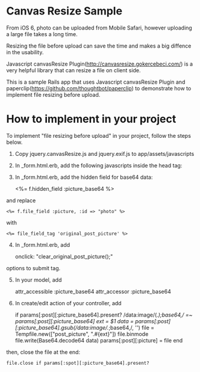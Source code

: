 # Canvas Resize Sample

From iOS 6, photo can be uploaded from Mobile Safari, however uploading a large file takes a long time.

Resizing the file before upload can save the time and makes a big diffence in the usability.

Javascript canvasResize Plugin(http://canvasresize.gokercebeci.com/) is a very helpful library that can resize a file on client side.

This is a sample Rails app that uses Javascript canvasResize Plugin and paperclip(https://github.com/thoughtbot/paperclip) to demonstrate how to implement file resizing before upload.

# How to implement in your project

To implement "file resizing before upload" in your project, follow the steps below.

1. Copy jquery.canvasResize.js and jquery.exif.js to app/assets/javascripts

2. In _form.html.erb, add the following javascripts inside the head tag:

    <script type="text/javascript">

    $().ready(function(){
      $('input#original_post_picture').change(function(e){
        var file = e.target.files[0];
        $('canvas').remove();
        $.canvasResize(file, {
          width   : 300,
          height  : 300,
          crop    : false,
          quality : 80,
          callback: function(data, width, height){
            $('input#post_picture_base64').val(data);
          }
        });
      });
    });

    function clear_original_post_picture() {
      $('input#original_post_picture').val('');
    }

    </script>

3. In _form.html.erb, add the hidden field for base64 data:

    <%= f.hidden_field :picture_base64 %>

and replace

    <%= f.file_field :picture, :id => "photo" %>

with

    <%= file_field_tag 'original_post_picture' %>

4. In _form.html.erb, add

    onclick: "clear_original_post_picture();"

options to submit tag.


5. In your model, add

    attr_accessible :picture_base64
    attr_accessor :picture_base64

6. In create/edit action of your controller, add

    if params[:post][:picture_base64].present?
      /data:image\/(.*);base64,/ =~ params[:post][:picture_base64]
      ext = $1
      data = params[:post][:picture_base64].gsub(/data:image\/.*;base64,/, '')
      file = Tempfile.new(["post_picture", ".#{ext}"])
      file.binmode
      file.write(Base64.decode64 data)
      params[:post][:picture] = file
    end

then, close the file at the end:

    file.close if params[:spot][:picture_base64].present?
